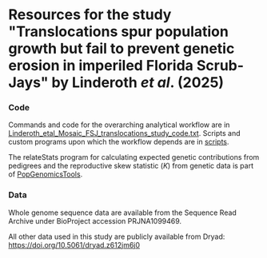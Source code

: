Resources for the study "Translocations spur population growth but fail to prevent genetic 
erosion in imperiled Florida Scrub-Jays" by Linderoth *et al*. (2025)
============================================================================================

### Code

Commands and code for the overarching analytical workflow are in [Linderoth_etal_Mosaic_FSJ_translocations_study_code.txt](./Linderoth_etal_Mosaic_FSJ_translocations_study_code.txt). 
Scripts and custom programs upon which the workflow depends are in [scripts](./scripts).
<br>

The relateStats program for calculating expected genetic contributions from pedigrees and the reproductive skew statistic (*K*) 
from genetic data is part of [PopGenomicsTools](https://github.com/tplinderoth/PopGenomicsTools).
<br>

### Data

Whole genome sequence data are available from the Sequence Read Archive under BioProject accession PRJNA1099469.
<br>


All other data used in this study are publicly available from Dryad: <https://doi.org/10.5061/dryad.z612jm6j0>
